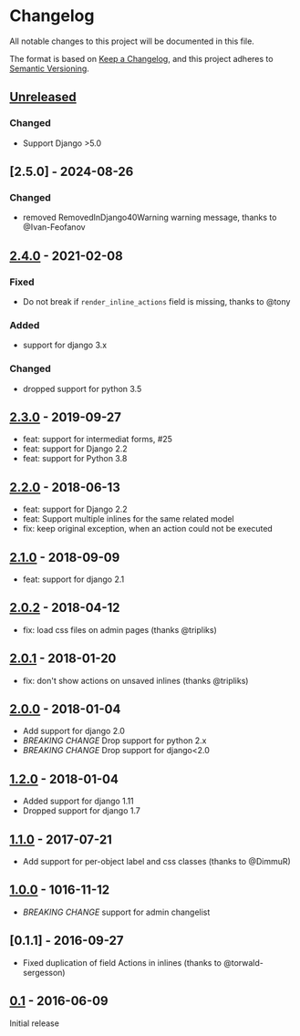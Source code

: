 # Changelog

All notable changes to this project will be documented in this file.

The format is based on [Keep a Changelog](https://keepachangelog.com/en/1.0.0/),
and this project adheres to [Semantic Versioning](https://semver.org/spec/v2.0.0.html).

## [Unreleased]

### Changed

* Support Django >5.0

## [2.5.0] - 2024-08-26

### Changed

* removed RemovedInDjango40Warning warning message, thanks to @Ivan-Feofanov

## [2.4.0] - 2021-02-08

### Fixed

* Do not break if `render_inline_actions` field is missing, thanks to @tony

### Added

* support for django 3.x

### Changed

* dropped support for python 3.5

## [2.3.0] - 2019-09-27

* feat: support for intermediat forms, #25
* feat: support for Django 2.2
* feat: support for Python 3.8

## [2.2.0] - 2018-06-13

* feat: support for Django 2.2
* feat: Support multiple inlines for the same related model
* fix: keep original exception, when an action could not be executed

## [2.1.0] - 2018-09-09

* feat: support for django 2.1

## [2.0.2] - 2018-04-12

* fix: load css files on admin pages (thanks @tripliks)

## [2.0.1] - 2018-01-20

* fix: don't show actions on unsaved inlines  (thanks @tripliks)

## [2.0.0] - 2018-01-04

* Add support for django 2.0
* *BREAKING CHANGE* Drop support for python 2.x
* *BREAKING CHANGE* Drop support for django<2.0

## [1.2.0] - 2018-01-04

* Added support for django 1.11
* Dropped support for django 1.7

## [1.1.0] - 2017-07-21

* Add support for per-object label and css classes (thanks to @DimmuR)

## [1.0.0] - 1016-11-12

* *BREAKING CHANGE* support for admin changelist

## [0.1.1] - 2016-09-27

* Fixed duplication of field Actions in inlines (thanks to @torwald-sergesson)

## [0.1] - 2016-06-09

Initial release

[Unreleased]: https://github.com/escaped/django-inline-actions/compare/2.4.0...HEAD
[2.4.0]: https://github.com/escaped/django-inline-actions/compare/2.3.0...2.4.0
[2.3.0]: https://github.com/escaped/django-inline-actions/compare/2.2.0...2.3.0
[2.2.0]: https://github.com/escaped/django-inline-actions/compare/2.1.0...2.2.0
[2.1.0]: https://github.com/escaped/django-inline-actions/compare/2.0.2...2.1.0
[2.0.2]: https://github.com/escaped/django-inline-actions/compare/2.0.2...2.1.0
[2.0.1]: https://github.com/escaped/django-inline-actions/compare/2.0.0...2.0.1
[2.0.0]: https://github.com/escaped/django-inline-actions/compare/1.2.0...2.0.0
[1.2.0]: https://github.com/escaped/django-inline-actions/compare/1.1.0...1.2.0
[1.1.0]: https://github.com/escaped/django-inline-actions/compare/1.0.0...1.1.0
[1.0.0]: https://github.com/escaped/django-inline-actions/compare/0.1...1.0.0
[0.1]: https://github.com/escaped/django-inline-actions/tree/0.1
